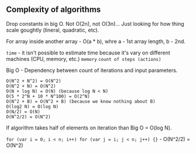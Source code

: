 Complexity of algorithms
-

Drop constants in big O. Not O(2n), not O(3n)...
Just looking for how thing scale goughtly (lineral, quadratic, etc).

For array inside another array - O(a * b),
whre a - 1st array length, b - 2nd.

`time` - it isn't possible to estimate time because it's vary on different machines (CPU, memory, etc.)
`memory`
`count of steps (actions)`

Big O - Dependency between count of iterations and input parameters.

````
O(N^2 + N^2) = O(N^2)
O(N^2 + N) = O(N^2)
O(N + log N) = O(N) (because log N < N)
O(5 * 2^N + 10 * N^100) = O(2^N)
O(N^2 + B) = O(N^2 + B) (because we know nothing about B)
O(log2 N) = O(log N)
O(N/2) = O(N)
O(N^2/2) = O(N^2)
````

If algorithm takes half of elements on iteration than Big O = O(log N).

`for (var i = 0; i < n; i++) for (var j = i; j < n; j++) {}` - O(N^2/2) = O(N^2)
